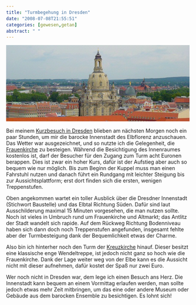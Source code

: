 ```yaml
---
title: "Turmbegehung in Dresden"
date: "2008-07-08T21:55:51"
categories: [gewesen,getan]
abstract: " "
---
```


![frauenkirche.jpg](frauenkirche.jpg)

Bei meinem [Kurzbesuch in Dresden](/blog/2008/06/29/campusparty-2008/) blieben am nächsten Morgen noch ein paar Stunden, um mir die barocke Innenstadt des Elbflorenz anzuschauen. Das Wetter war ausgezeichnet, und so nutzte ich die Gelegenheit, die [Frauenkirche](http://www.frauenkirche.de/) zu besteigen. Während die Besichtigung des Innenraumes kostenlos ist, darf der Besucher für den Zugang zum Turm acht Euronen berappen. Dies ist zwar ein hoher Kurs, dafür ist der Aufstieg aber auch so bequem wie nur möglich. Bis zum Beginn der Kuppel muss man einen Fahrstuhl nutzen und danach führt ein Rundgang mit leichter Steigung bis zur Aussichtsplattform; erst dort finden sich die ersten, wenigen Treppenstufen.

Oben angekommen wartet ein toller Ausblick über die Dresdner Innenstadt (Stichwort Baustelle) und das Elbtal Richtung Süden. Dafür sind laut Ausschilderung maximal 15 Minuten vorgesehen, die man nutzen sollte. Noch ist vieles in Umbruch rund um Frauenkirche und Altmarkt; das Antlitz der Stadt wandelt sich rapide. Auf dem Rückweg Richtung Bodenniveau haben sich dann doch noch Treppenstufen angefunden, insgesamt fehlte aber der Turmbesteigung dank der Bequemlichkeit etwas der Charme.

Also bin ich hinterher noch den Turm der [Kreuzkirche](http://www.dresdner-kreuzkirche.de/) hinauf. Dieser besitzt eine klassische enge Wendeltreppe, ist jedoch nicht ganz so hoch wie die Frauenkirche. Dank der Lage weiter weg von der Elbe kann es die Aussicht nicht mit dieser aufnehmen, dafür kostet der Spaß nur zwei Euro.

Wer noch nicht in Dresden war, dem lege ich einen Besuch ans Herz. Die Innenstadt kann bequem an einem Vormittag erlaufen werden, man sollte jedoch etwas mehr Zeit mitbringen, um das eine oder andere Museum oder Gebäude aus dem barocken Ensemble zu besichtigen. Es lohnt sich!
